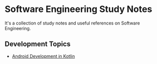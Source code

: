# Software Engineering Study Notes

It's a collection of study notes and useful references on Software Engineering.

## Development Topics

- [Android Development in Kotlin](https://github.com/eshinhw/SoftwareEngineeringStudyNotes/blob/master/android-kotlin/android-kotlin.md)
